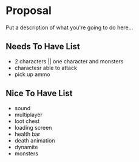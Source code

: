# Proposal 

Put a description of what you're going to do here...

## Needs To Have List
- 2 characters || one character and monsters
- charactesr able to attack
- pick up ammo

## Nice To Have List

- sound
- multiplayer
- loot chest
- loading screen
- health bar
- death animation
- dynamite
- monsters
